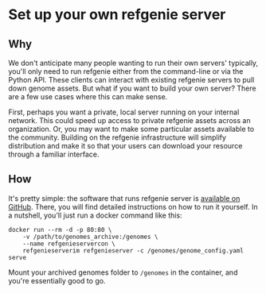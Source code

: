# Set up your own refgenie server

## Why

We don't anticipate many people wanting to run their own servers' typically, you'll only need to run refgenie either from the command-line or via the Python API. These clients can interact with existing refgenie servers to pull down genome assets. But what if you want to build your own server? There are a few use cases where this can make sense. 

First, perhaps you want a private, local server running on your internal network. This could speed up access to private refgenie assets across an organization. Or, you may want to make some particular assets available to the community. Building on the refgenie infrastructure will simplify distribution and make it so that your users can download your resource through a familiar interface.

## How

It's pretty simple: the software that runs refgenie server is [available on GitHub](http://github.com/databio/refgenieserver). There, you will find detailed instructions on how to run it yourself. In a nutshell, you'll just run a docker command like this:

```
docker run --rm -d -p 80:80 \
	-v /path/to/genomes_archive:/genomes \
	--name refgenieservercon \
	refgenieserverim refgenieserver -c /genomes/genome_config.yaml serve 
```

Mount your archived genomes folder to `/genomes` in the container, and you're essentially good to go.
